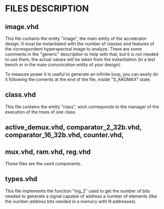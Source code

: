 # FILES DESCRIPTION

## image.vhd

This file contains the entity "image", the main entity of the accelerator
design. It must be instantiated with the number of classes and features of the
correspondent hyperspectral image to analyze. There are some comments in the
"generic" description to help with that, but it is not needed to use them, the
actual values will be taken from the instantiation (in a test bench or in the
main comunication entity of your design).

To measure power it is useful to generate an infinite loop, you can easily do
it following the coments at the end of the file, inside "S_ARGMAX" state.

## class.vhd

This file contains the entity "class", wich corresponds to the manager of the
execution of the trees of one class.

## active_demux.vhd, comparator_2_32b.vhd, comparator_16_32b.vhd, counter.vhd,
## mux.vhd, ram.vhd, reg.vhd

These files are the used components.

## types.vhd

This file implements the function "log_2" used to get the number of bits needed
to generate a signal capable of address a number of elements (like the number
address bits needed in a memory with N addresses).

